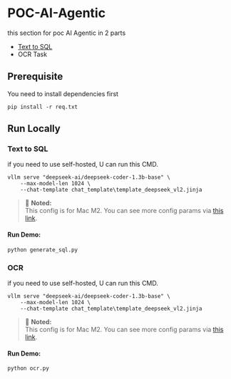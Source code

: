# POC-AI-Agentic
this section for poc AI Agentic in 2 parts
- [Text to SQL](#text-to-sql)
- OCR Task

## Prerequisite
You need to install dependencies first

```
pip install -r req.txt
```

## Run Locally

### Text to SQL

if you need to use self-hosted, U can run this CMD.

```
vllm serve "deepseek-ai/deepseek-coder-1.3b-base" \
    --max-model-len 1024 \
    --chat-template chat_template\template_deepseek_vl2.jinja
```

> 📝 **Noted:** \
This config is for Mac M2. You can see more config params via [this link](https://docs.vllm.ai/en/latest/serving/engine_args.html).

#### Run Demo:

```
python generate_sql.py
```

### OCR

if you need to use self-hosted, U can run this CMD.

```
vllm serve "deepseek-ai/deepseek-coder-1.3b-base" \
    --max-model-len 1024 \
    --chat-template chat_template\template_deepseek_vl2.jinja
```

> 📝 **Noted:** \
This config is for Mac M2. You can see more config params via [this link](https://docs.vllm.ai/en/latest/serving/engine_args.html).

#### Run Demo:

```
python ocr.py
```
